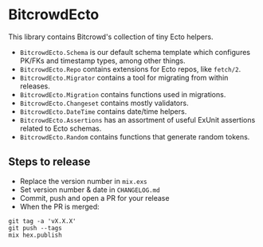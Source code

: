 <!-- SPDX-License-Identifier: Apache-2.0 -->

# BitcrowdEcto

<!-- MDOC -->

This library contains Bitcrowd's collection of tiny Ecto helpers.

* `BitcrowdEcto.Schema` is our default schema template which configures PK/FKs and timestamp types, among other things.
* `BitcrowdEcto.Repo` contains extensions for Ecto repos, like `fetch/2`.
* `BitcrowdEcto.Migrator` contains a tool for migrating from within releases.
* `BitcrowdEcto.Migration` contains functions used in migrations.
* `BitcrowdEcto.Changeset` contains mostly validators.
* `BitcrowdEcto.DateTime` contains date/time helpers.
* `BitcrowdEcto.Assertions` has an assortment of useful ExUnit assertions related to Ecto schemas.
* `BitcrowdEcto.Random` contains functions that generate random tokens.

## Steps to release

* Replace the version number in `mix.exs`
* Set version number & date in `CHANGELOG.md`
* Commit, push and open a PR for your release
* When the PR is merged:

```
git tag -a 'vX.X.X'
git push --tags
mix hex.publish
```

<!-- MDOC -->
